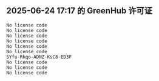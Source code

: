 ## 2025-06-24 17:17 的 GreenHub 许可证
```
No license code
No license code
No license code
No license code
No license code
No license code
SYfu-Rkqo-ADNZ-KsC8-ED3F
No license code
No license code
No license code
```
